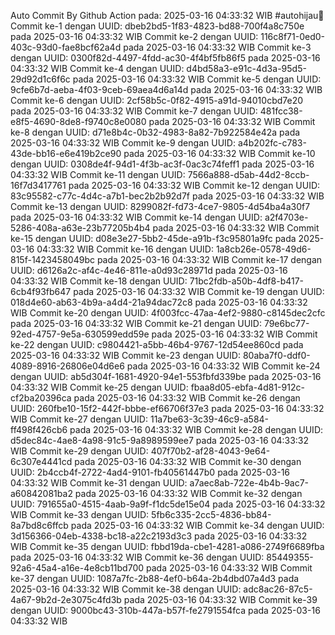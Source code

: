 Auto Commit By Github Action pada: 2025-03-16 04:33:32 WIB  #autohijau🗿
Commit ke-1 dengan UUID: dbeb2bd5-1f83-4823-bd88-700f4a8c750e pada 2025-03-16 04:33:32 WIB
Commit ke-2 dengan UUID: 116c8f71-0ed0-403c-93d0-fae8bcf62a4d pada 2025-03-16 04:33:32 WIB
Commit ke-3 dengan UUID: 0300f82d-4497-4fdd-ac30-4f4bf5fb86f5 pada 2025-03-16 04:33:32 WIB
Commit ke-4 dengan UUID: d4bd58a3-e91c-4d3a-95d5-29d92d1c6f6c pada 2025-03-16 04:33:32 WIB
Commit ke-5 dengan UUID: 9cfe6b7d-aeba-4f03-9ceb-69aea4d6a14d pada 2025-03-16 04:33:32 WIB
Commit ke-6 dengan UUID: 2cf58b5c-0f82-4915-a91d-94010cbd7e20 pada 2025-03-16 04:33:32 WIB
Commit ke-7 dengan UUID: 481fcc38-e8f5-4690-8de8-f9740c8e0080 pada 2025-03-16 04:33:32 WIB
Commit ke-8 dengan UUID: d71e8b4c-0b32-4983-8a82-7b922584e42a pada 2025-03-16 04:33:32 WIB
Commit ke-9 dengan UUID: a4b202fc-c783-43de-bb16-e6e419b2ce90 pada 2025-03-16 04:33:32 WIB
Commit ke-10 dengan UUID: 0308de4f-94d1-4f3b-ac3f-0ac3c74feff1 pada 2025-03-16 04:33:32 WIB
Commit ke-11 dengan UUID: 7566a888-d5ab-44d2-8ccb-16f7d3417761 pada 2025-03-16 04:33:32 WIB
Commit ke-12 dengan UUID: 83c95582-c77c-4d4c-a7b1-bec2b2b92d7f pada 2025-03-16 04:33:32 WIB
Commit ke-13 dengan UUID: 8299082f-fd73-4ce7-9805-4d54ba4a30f7 pada 2025-03-16 04:33:32 WIB
Commit ke-14 dengan UUID: a2f4703e-5286-408a-a63e-23b77205b4b4 pada 2025-03-16 04:33:32 WIB
Commit ke-15 dengan UUID: d08e3e27-5bb2-45de-a91b-f3c95801a9fc pada 2025-03-16 04:33:32 WIB
Commit ke-16 dengan UUID: 1a8cb26e-0578-49d6-815f-1423458049bc pada 2025-03-16 04:33:32 WIB
Commit ke-17 dengan UUID: d6126a2c-af4c-4e46-811e-a0d93c28971d pada 2025-03-16 04:33:32 WIB
Commit ke-18 dengan UUID: 71bc2fdb-a50b-4df8-b417-6cb4f93fb647 pada 2025-03-16 04:33:32 WIB
Commit ke-19 dengan UUID: 018d4e60-ab63-4b9a-a4d4-21a94dac72c8 pada 2025-03-16 04:33:32 WIB
Commit ke-20 dengan UUID: 4f003fcc-47aa-4ef2-9880-c8145dec2cfc pada 2025-03-16 04:33:32 WIB
Commit ke-21 dengan UUID: 79e6bc77-92ed-4757-9e5a-630599edd59e pada 2025-03-16 04:33:32 WIB
Commit ke-22 dengan UUID: c9804421-a5bb-46b4-9767-12d54ee860cd pada 2025-03-16 04:33:32 WIB
Commit ke-23 dengan UUID: 80aba7f0-ddf0-4089-8916-26806e04d6e6 pada 2025-03-16 04:33:32 WIB
Commit ke-24 dengan UUID: ab5d304f-1681-4920-94e1-553fbfd339be pada 2025-03-16 04:33:32 WIB
Commit ke-25 dengan UUID: fbaa8d05-ebfa-4d81-912c-cf2ba20396ca pada 2025-03-16 04:33:32 WIB
Commit ke-26 dengan UUID: 260fbe10-15f2-442f-bbbe-ef66706f37e3 pada 2025-03-16 04:33:32 WIB
Commit ke-27 dengan UUID: 11a7be63-3c39-46c9-a584-ff498f426cb6 pada 2025-03-16 04:33:32 WIB
Commit ke-28 dengan UUID: d5dec84c-4ae8-4a98-91c5-9a8989599ee7 pada 2025-03-16 04:33:32 WIB
Commit ke-29 dengan UUID: 407f70b2-af28-4043-9e64-6c307e4441cd pada 2025-03-16 04:33:32 WIB
Commit ke-30 dengan UUID: 2b4ccb4f-2722-4ad4-9101-fb40561447b0 pada 2025-03-16 04:33:32 WIB
Commit ke-31 dengan UUID: a7aec8ab-722e-4b4b-9ac7-a60842081ba2 pada 2025-03-16 04:33:32 WIB
Commit ke-32 dengan UUID: 791655a0-4515-4aab-9a9f-f1dc5de15e04 pada 2025-03-16 04:33:32 WIB
Commit ke-33 dengan UUID: 5fb6c335-2cc5-4836-bb84-8a7bd8c6ffcb pada 2025-03-16 04:33:32 WIB
Commit ke-34 dengan UUID: 3d156366-04eb-4338-bc18-a22c2193d3c3 pada 2025-03-16 04:33:32 WIB
Commit ke-35 dengan UUID: fbbd19da-cbe1-4281-a086-2749f6689fba pada 2025-03-16 04:33:32 WIB
Commit ke-36 dengan UUID: 85449355-92a6-45a4-a16e-4e8cb11bd700 pada 2025-03-16 04:33:32 WIB
Commit ke-37 dengan UUID: 1087a7fc-2b88-4ef0-b64a-2b4dbd07a4d3 pada 2025-03-16 04:33:32 WIB
Commit ke-38 dengan UUID: adc8ac26-87c5-4a67-9b2d-2e3075c4fd3b pada 2025-03-16 04:33:32 WIB
Commit ke-39 dengan UUID: 9000bc43-310b-447a-b57f-fe2791554fca pada 2025-03-16 04:33:32 WIB
